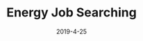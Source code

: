 ---
title:  "Energy Job Searching"
date:   2019-4-25
tags: [Job search, Career]
categories: [Resources]
excerpt: "A summary of different job searching resources."
layout: single
header:
    image: /images/posts/jobsearch/header.jpg
author_profile: true
comments: true
---